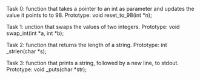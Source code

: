 Task 0: function that takes a pointer to an int as parameter and updates the value it points to to 98.
Prototype: void reset_to_98(int *n);


Task 1: unction that swaps the values of two integers.
Prototype: void swap_int(int *a, int *b);


Task 2: function that returns the length of a string.
Prototype: int _strlen(char *s);

Task 3: function that prints a string, followed by a new line, to stdout.
Prototype: void _puts(char *str);



